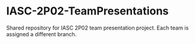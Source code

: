 # IASC-2P02-TeamPresentations
Shared repository for IASC 2P02 team presentation project. Each team is assigned a different branch.
